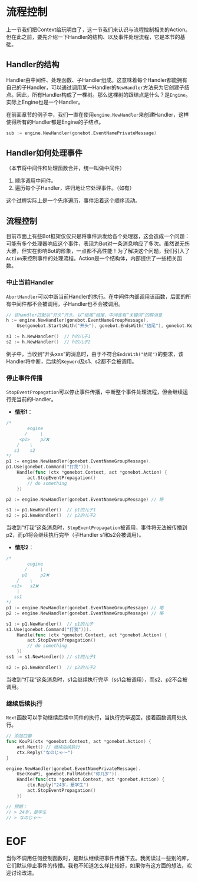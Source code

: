 # 流程控制
上一节我们把Context给玩明白了，这一节我们来认识与流程控制相关的Action。
但在此之前，要先介绍一下Handler的结构、以及事件处理流程，它是本节的基础。

## Handler的结构
Handler由中间件、处理函数、子Handler组成。这意味着每个Handler都能拥有自己的子Handler，可以通过调用某一Handler的`NewHandler`方法来为它创建子结点。因此，所有Handler构成了一棵树。那么这棵树的跟结点是什么？是`Engine`。实际上Engine也是一个Handler。

在前面章节的例子中，我们一直在使用`engine.NewHandler`来创建Handler，这样使得所有的Handler都是Engine的子结点。
```go
sub := engine.NewHandler(gonebot.EventNamePrivateMessage)
```

## Handler如何处理事件
（本节将中间件和处理函数合并，统一叫做中间件）
1. 顺序调用中间件。
2. 遍历每个子Handler，递归地让它处理事件。（如有）

这个过程实际上是一个先序遍历，事件沿着这个顺序流动。


## 流程控制
目前市面上有些Bot框架仅仅只是将事件派发给各个处理器，这会造成一个问题：可能有多个处理器响应这个事件，表现为Bot对一条消息响应了多次。虽然说无伤大雅，但实在影响Bot的形象，一点都不高性能！为了解决这个问题，我们引入了`Action`来控制事件的处理流程。Action是一个结构体，内部提供了一些相关函数。

### 中止当前Handler
`AbortHandler`可以中断当前Handler的执行。在中间件内部调用该函数，后面的所有中间件都不会被调用，子Handler也不会被调用。
```go
// 该handler匹配以“开头”开头、以“结尾”结尾、中间含有“关键词”的群消息
h := engine.NewHandler(gonebot.EventNameGroupMessage).
    Use(gonebot.StartsWith("开头"), gonebot.EndsWith("结尾"), gonebot.Keyword("关键词"))

s1 := h.NewHandler()  // h的儿子1
s2 := h.NewHandler()  // h的儿子2
```
例子中，当收到“开头xxx”的消息时，由于不符合`EndsWith("结尾")`的要求，该Handler将中断，后续的`Keyword`及s1、s2都不会被调用。

### 停止事件传播
`StopEventPropagation`可以停止事件传播，中断整个事件处理流程，但会继续运行完当前的Handler。

- **情形1**：
```go
/*
        engine
       /     \
     <p1>    p2❌
    /    \
   s1    s2
*/
p1 := engine.NewHandler(gonebot.EventNameGroupMessage).
p1.Use(gonebot.Command("打我"))).
    Handle(func (ctx *gonebot.Context, act *gonebot.Action) {
        act.StopEventPropagation()
        // do something
    })

p2 := engine.NewHandler(gonebot.EventNameGroupMessage) // 略

s1 := p1.NewHandler()  // p1的儿子1
s2 := p1.NewHandler()  // p2的儿子2
```
当收到“打我”这条消息时，`StopEventPropagation`被调用，事件将无法被传播到p2，而p1将会继续执行完毕（子Handler s1和s2会被调用）。

- **情形2**：
```go
/*
        engine
       /     \
      p1     p2❌
    /    \
  <s1>   s2❌
    |
   ss1
*/
p1 := engine.NewHandler(gonebot.EventNameGroupMessage) // 略
p2 := engine.NewHandler(gonebot.EventNameGroupMessage) // 略

s1 := p1.NewHandler()  // p1的儿子
s1.Use(gonebot.Command("打我"))).
    Handle(func (ctx *gonebot.Context, act *gonebot.Action) {
        act.StopEventPropagation()
        // do something
    })
ss1 := s1.NewHandler() // s1的儿子1

s2 := p1.NewHandler()  // p2的儿子2
```
当收到“打我”这条消息时，s1会继续执行完毕（ss1会被调用），而s2、p2不会被调用。

### 继续后续执行
`Next`函数可以手动继续后续中间件的执行，当执行完毕返回，接着函数调用处执行。
```go
// 添加口癖
func KouPi(ctx *gonebot.Context, act *gonebot.Action) {
    act.Next() // 继续后续执行
    ctx.Reply("なのじゃ～")
}

engine.NewHandler(gonebot.EventNamePrivateMessage).
    Use(KouPi, gonebot.FullMatch("你几岁")).
    Handle(func(ctx *gonebot.Context, act *gonebot.Action) {
        ctx.Reply("24岁，是学生")
        act.StopEventPropagation()
    })

// 预期：
// > 24岁，是学生
// > なのじゃ～
```

# EOF
当你不调用任何控制函数时，是默认继续把事件传播下去。我阅读过一些别的库，它们默认停止事件的传播。我也不知道怎么样比较好，如果你有这方面的想法，欢迎讨论改进。